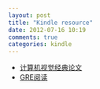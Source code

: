 ```yaml
---
layout: post
title: "Kindle resource"
date: 2012-07-16 10:19
comments: true
categories: kindle
---
```


- [计算机视觉经典论文](/attach/ComputerVision_k2opt.pdf)
- [GRE阅读](/attach/GRE_reading_36.pdf)
